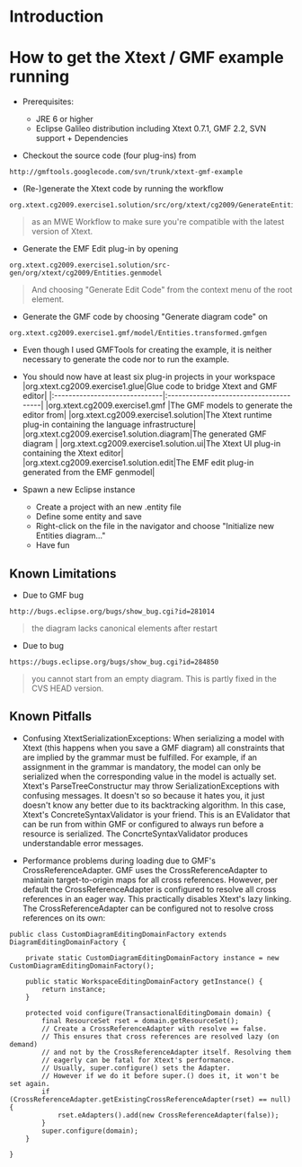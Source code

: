 # Introduction #

# How to get the Xtext / GMF example running #

  * Prerequisites:
    * JRE 6 or higher
    * Eclipse Galileo distribution including Xtext 0.7.1, GMF 2.2, SVN support  + Dependencies

  * Checkout the source code (four plug-ins) from
```
http://gmftools.googlecode.com/svn/trunk/xtext-gmf-example
```
  * (Re-)generate the Xtext code by running the workflow
```
org.xtext.cg2009.exercise1.solution/src/org/xtext/cg2009/GenerateEntities.mwe
```
> as an MWE Workflow to make sure you're compatible with the latest version of Xtext.
  * Generate the EMF Edit plug-in by opening
```
org.xtext.cg2009.exercise1.solution/src-gen/org/xtext/cg2009/Entities.genmodel
```
> And choosing "Generate Edit Code" from the context menu of the root element.
  * Generate the GMF code by choosing "Generate diagram code" on
```
org.xtext.cg2009.exercise1.gmf/model/Entities.transformed.gmfgen
```
  * Even though I used GMFTools for creating the example, it is neither necessary to generate the code nor to run the example.
  * You should now have at least six plug-in projects in your workspace
|org.xtext.cg2009.exercise1.glue|Glue code to bridge Xtext and GMF editor|
|:------------------------------|:---------------------------------------|
|org.xtext.cg2009.exercise1.gmf |The GMF models to generate the editor from|
|org.xtext.cg2009.exercise1.solution|The Xtext runtime plug-in containing the language infrastructure|
|org.xtext.cg2009.exercise1.solution.diagram|The generated GMF diagram               |
|org.xtext.cg2009.exercise1.solution.ui|The Xtext UI plug-in containing the Xtext editor|
|org.xtext.cg2009.exercise1.solution.edit|The EMF edit plug-in generated from the EMF genmodel|

  * Spawn a new Eclipse instance
    * Create a project with an new .entity file
    * Define some entity and save
    * Right-click on the file in the navigator and choose "Initialize new Entities diagram..."
    * Have fun

## Known Limitations ##
  * Due to GMF bug
```
http://bugs.eclipse.org/bugs/show_bug.cgi?id=281014
```
> the diagram lacks canonical elements after restart
  * Due to bug
```
https://bugs.eclipse.org/bugs/show_bug.cgi?id=284850
```
> you cannot start from an empty diagram. This is partly fixed in the CVS HEAD version.

## Known Pitfalls ##
  * Confusing XtextSerializationExceptions: When serializing a model with Xtext (this happens when you save a GMF diagram) all constraints that are implied by the grammar must be fulfilled. For example, if an assignment in the grammar is mandatory, the model can only be serialized when the corresponding value in the model is actually set. Xtext's ParseTreeConstructur may throw SerializationExceptions with confusing messages. It doesn't so so because it hates you, it just doesn't know any better due to its backtracking algorithm. In this case, Xtext's ConcreteSyntaxValidator is your friend. This is an EValidator that can be run from within GMF or configured to always run before a resource is serialized. The ConcrteSyntaxValidator produces understandable error messages.

  * Performance problems during loading due to GMF's CrossReferenceAdapter. GMF uses the CrossReferenceAdapter to maintain target-to-origin maps for all cross references. However, per default the CrossReferenceAdapter is configured to resolve all cross references in an eager way. This practically disables Xtext's lazy linking. The CrossReferenceAdapter can be configured not to resolve cross references on its own:
```
public class CustomDiagramEditingDomainFactory extends DiagramEditingDomainFactory {

	private static CustomDiagramEditingDomainFactory instance = new CustomDiagramEditingDomainFactory();

	public static WorkspaceEditingDomainFactory getInstance() {
		return instance;
	}

	protected void configure(TransactionalEditingDomain domain) {
		final ResourceSet rset = domain.getResourceSet();
		// Create a CrossReferenceAdapter with resolve == false.
		// This ensures that cross references are resolved lazy (on demand) 
		// and not by the CrossReferenceAdapter itself. Resolving them
		// eagerly can be fatal for Xtext's performance.
		// Usually, super.configure() sets the Adapter. 
		// However if we do it before super.() does it, it won't be set again.
		if (CrossReferenceAdapter.getExistingCrossReferenceAdapter(rset) == null) {
			rset.eAdapters().add(new CrossReferenceAdapter(false));
		}
		super.configure(domain);
	}

}
```
